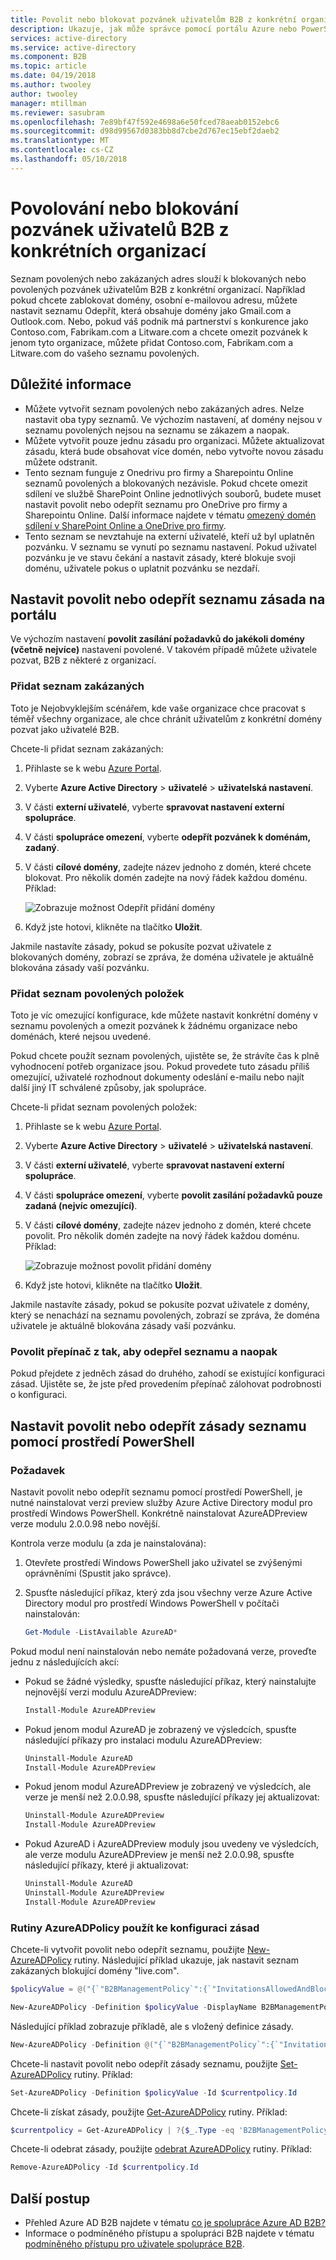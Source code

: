 ```yaml
---
title: Povolit nebo blokovat pozvánek uživatelům B2B z konkrétní organizací – Azure Active Directory | Microsoft Docs
description: Ukazuje, jak může správce pomocí portálu Azure nebo PowerShell nastavit přístup nebo odepřít seznamu chcete povolit nebo blokovat B2B uživatelé z některých domén.
services: active-directory
ms.service: active-directory
ms.component: B2B
ms.topic: article
ms.date: 04/19/2018
ms.author: twooley
author: twooley
manager: mtillman
ms.reviewer: sasubram
ms.openlocfilehash: 7e89bf47f592e4698a6e50fced78aeab0152ebc6
ms.sourcegitcommit: d98d99567d0383bb8d7cbe2d767ec15ebf2daeb2
ms.translationtype: MT
ms.contentlocale: cs-CZ
ms.lasthandoff: 05/10/2018
---
```

# <a name="allow-or-block-invitations-to-b2b-users-from-specific-organizations"></a>Povolování nebo blokování pozvánek uživatelů B2B z konkrétních organizací

Seznam povolených nebo zakázaných adres slouží k blokovaných nebo povolených pozvánek uživatelům B2B z konkrétní organizací. Například pokud chcete zablokovat domény, osobní e-mailovou adresu, můžete nastavit seznamu Odepřít, která obsahuje domény jako Gmail.com a Outlook.com. Nebo, pokud váš podnik má partnerství s konkurence jako Contoso.com, Fabrikam.com a Litware.com a chcete omezit pozvánek k jenom tyto organizace, můžete přidat Contoso.com, Fabrikam.com a Litware.com do vašeho seznamu povolených.
  
## <a name="important-considerations"></a>Důležité informace

- Můžete vytvořit seznam povolených nebo zakázaných adres. Nelze nastavit oba typy seznamů. Ve výchozím nastavení, ať domény nejsou v seznamu povolených nejsou na seznamu se zákazem a naopak. 
- Můžete vytvořit pouze jednu zásadu pro organizaci. Můžete aktualizovat zásadu, která bude obsahovat více domén, nebo vytvořte novou zásadu můžete odstranit. 
- Tento seznam funguje z Onedrivu pro firmy a Sharepointu Online seznamů povolených a blokovaných nezávisle. Pokud chcete omezit sdílení ve službě SharePoint Online jednotlivých souborů, budete muset nastavit povolit nebo odepřít seznamu pro OneDrive pro firmy a Sharepointu Online. Další informace najdete v tématu [omezený domén sdílení v SharePoint Online a OneDrive pro firmy](https://support.office.com/article/restricted-domains-sharing-in-sharepoint-online-and-onedrive-for-business-5d7589cd-0997-4a00-a2ba-2320ec49c4e9).
- Tento seznam se nevztahuje na externí uživatelé, kteří už byl uplatněn pozvánku. V seznamu se vynutí po seznamu nastavení. Pokud uživatel pozvánku je ve stavu čekání a nastavit zásady, které blokuje svoji doménu, uživatele pokus o uplatnit pozvánku se nezdaří.

## <a name="set-the-allow-or-deny-list-policy-in-the-portal"></a>Nastavit povolit nebo odepřít seznamu zásada na portálu

Ve výchozím nastavení **povolit zasílání požadavků do jakékoli domény (včetně nejvíce)** nastavení povolené. V takovém případě můžete uživatele pozvat, B2B z některé z organizací.

### <a name="add-a-deny-list"></a>Přidat seznam zakázaných

Toto je Nejobvyklejším scénářem, kde vaše organizace chce pracovat s téměř všechny organizace, ale chce chránit uživatelům z konkrétní domény pozvat jako uživatelé B2B.

Chcete-li přidat seznam zakázaných:

1. Přihlaste se k webu [Azure Portal](https://portal.azure.com).
2. Vyberte **Azure Active Directory** > **uživatelé** > **uživatelská nastavení**.
3. V části **externí uživatelé**, vyberte **spravovat nastavení externí spolupráce**.
4. V části **spolupráce omezení**, vyberte **odepřít pozvánek k doménám, zadaný**.
5. V části **cílové domény**, zadejte název jednoho z domén, které chcete blokovat. Pro několik domén zadejte na nový řádek každou doménu. Příklad:

   ![Zobrazuje možnost Odepřít přidání domény](./media/active-directory-b2b-allow-deny-list/DenyListSettings.png)
 
6. Když jste hotovi, klikněte na tlačítko **Uložit**.

Jakmile nastavíte zásady, pokud se pokusíte pozvat uživatele z blokovaných domény, zobrazí se zpráva, že doména uživatele je aktuálně blokována zásady vaší pozvánku.
 
### <a name="add-an-allow-list"></a>Přidat seznam povolených položek

Toto je víc omezující konfigurace, kde můžete nastavit konkrétní domény v seznamu povolených a omezit pozvánek k žádnému organizace nebo doménách, které nejsou uvedené. 

Pokud chcete použít seznam povolených, ujistěte se, že strávíte čas k plně vyhodnocení potřeb organizace jsou. Pokud provedete tuto zásadu příliš omezující, uživatelé rozhodnout dokumenty odeslání e-mailu nebo najít další jiný IT schválené způsoby, jak spolupráce.


Chcete-li přidat seznam povolených položek:

1. Přihlaste se k webu [Azure Portal](https://portal.azure.com).
2. Vyberte **Azure Active Directory** > **uživatelé** > **uživatelská nastavení**.
3. V části **externí uživatelé**, vyberte **spravovat nastavení externí spolupráce**.
4. V části **spolupráce omezení**, vyberte **povolit zasílání požadavků pouze zadaná (nejvíc omezující)**.
5. V části **cílové domény**, zadejte název jednoho z domén, které chcete povolit. Pro několik domén zadejte na nový řádek každou doménu. Příklad:

   ![Zobrazuje možnost povolit přidání domény](./media/active-directory-b2b-allow-deny-list/AllowListSettings.png)
 
6. Když jste hotovi, klikněte na tlačítko **Uložit**.

Jakmile nastavíte zásady, pokud se pokusíte pozvat uživatele z domény, který se nenachází na seznamu povolených, zobrazí se zpráva, že doména uživatele je aktuálně blokována zásady vaší pozvánku.

### <a name="switch-from-allow-to-deny-list-and-vice-versa"></a>Povolit přepínač z tak, aby odepřel seznamu a naopak 

Pokud přejdete z jedněch zásad do druhého, zahodí se existující konfiguraci zásad. Ujistěte se, že jste před provedením přepínač zálohovat podrobnosti o konfiguraci. 

## <a name="set-the-allow-or-deny-list-policy-using-powershell"></a>Nastavit povolit nebo odepřít zásady seznamu pomocí prostředí PowerShell

### <a name="prerequisite"></a>Požadavek

Nastavit povolit nebo odepřít seznamu pomocí prostředí PowerShell, je nutné nainstalovat verzi preview služby Azure Active Directory modul pro prostředí Windows PowerShell. Konkrétně nainstalovat AzureADPreview verze modulu 2.0.0.98 nebo novější.

Kontrola verze modulu (a zda je nainstalována):
 
1. Otevřete prostředí Windows PowerShell jako uživatel se zvýšenými oprávněními (Spustit jako správce). 
2. Spusťte následující příkaz, který zda jsou všechny verze Azure Active Directory modul pro prostředí Windows PowerShell v počítači nainstalován:

   ````powershell  
   Get-Module -ListAvailable AzureAD*
   ````

Pokud modul není nainstalován nebo nemáte požadovaná verze, proveďte jednu z následujících akcí:

- Pokud se žádné výsledky, spusťte následující příkaz, který nainstalujte nejnovější verzi modulu AzureADPreview:
  
   ````powershell  
   Install-Module AzureADPreview
   ````
- Pokud jenom modul AzureAD je zobrazený ve výsledcích, spusťte následující příkazy pro instalaci modulu AzureADPreview: 

   ````powershell 
   Uninstall-Module AzureAD 
   Install-Module AzureADPreview 
   ````
- Pokud jenom modul AzureADPreview je zobrazený ve výsledcích, ale verze je menší než 2.0.0.98, spusťte následující příkazy jej aktualizovat: 

   ````powershell 
   Uninstall-Module AzureADPreview 
   Install-Module AzureADPreview 
   ````

- Pokud AzureAD i AzureADPreview moduly jsou uvedeny ve výsledcích, ale verze modulu AzureADPreview je menší než 2.0.0.98, spusťte následující příkazy, které ji aktualizovat: 

   ````powershell 
   Uninstall-Module AzureAD 
   Uninstall-Module AzureADPreview 
   Install-Module AzureADPreview 
    ````

### <a name="use-the-azureadpolicy-cmdlets-to-configure-the-policy"></a>Rutiny AzureADPolicy použít ke konfiguraci zásad

Chcete-li vytvořit povolit nebo odepřít seznamu, použijte [New-AzureADPolicy](https://docs.microsoft.com/powershell/module/azuread/new-azureadpolicy?view=azureadps-2.0-preview) rutiny. Následující příklad ukazuje, jak nastavit seznam zakázaných blokující domény "live.com".

````powershell 
$policyValue = @("{`"B2BManagementPolicy`":{`"InvitationsAllowedAndBlockedDomainsPolicy`":{`"AllowedDomains`": [],`"BlockedDomains`": [`"live.com`"]}}}")

New-AzureADPolicy -Definition $policyValue -DisplayName B2BManagementPolicy -Type B2BManagementPolicy -IsOrganizationDefault $true 
````

Následující příklad zobrazuje příkladě, ale s vložený definice zásady.

````powershell  
New-AzureADPolicy -Definition @("{`"B2BManagementPolicy`":{`"InvitationsAllowedAndBlockedDomainsPolicy`":{`"AllowedDomains`": [],`"BlockedDomains`": [`"live.com`"]}}}") -DisplayName B2BManagementPolicy -Type B2BManagementPolicy -IsOrganizationDefault $true 
````

Chcete-li nastavit povolit nebo odepřít zásady seznamu, použijte [Set-AzureADPolicy](https://docs.microsoft.com/powershell/module/azuread/set-azureadpolicy?view=azureadps-2.0-preview) rutiny. Příklad:

````powershell   
Set-AzureADPolicy -Definition $policyValue -Id $currentpolicy.Id 
````

Chcete-li získat zásady, použijte [Get-AzureADPolicy](https://docs.microsoft.com/powershell/module/azuread/get-azureadpolicy?view=azureadps-2.0-preview) rutiny. Příklad:

````powershell
$currentpolicy = Get-AzureADPolicy | ?{$_.Type -eq 'B2BManagementPolicy'} | select -First 1 
````

Chcete-li odebrat zásady, použijte [odebrat AzureADPolicy](https://docs.microsoft.com/powershell/module/azuread/remove-azureadpolicy?view=azureadps-2.0-preview) rutiny. Příklad:

````powershell
Remove-AzureADPolicy -Id $currentpolicy.Id 
````

## <a name="next-steps"></a>Další postup

- Přehled Azure AD B2B najdete v tématu [co je spolupráce Azure AD B2B?](active-directory-b2b-what-is-azure-ad-b2b.md)
- Informace o podmíněného přístupu a spolupráci B2B najdete v tématu [podmíněného přístupu pro uživatele spolupráce B2B](active-directory-b2b-mfa-instructions.md).



